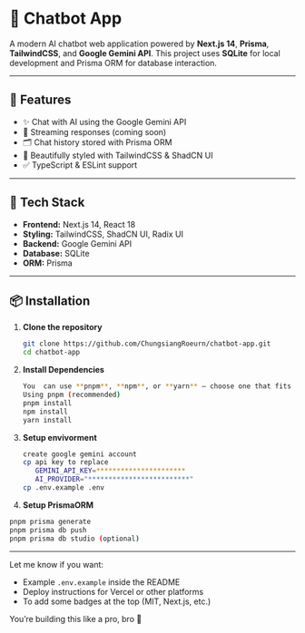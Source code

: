 # 🤖 Chatbot App

A modern AI chatbot web application powered by **Next.js 14**, **Prisma**, **TailwindCSS**, and **Google Gemini API**. This project uses **SQLite** for local development and Prisma ORM for database interaction.

---

## 🚀 Features

- ✨ Chat with AI using the Google Gemini API  
- 🧠 Streaming responses (coming soon)  
- 🗂️ Chat history stored with Prisma ORM  
- 🎨 Beautifully styled with TailwindCSS & ShadCN UI  
- ✅ TypeScript & ESLint support  

---

## 🧰 Tech Stack

- **Frontend:** Next.js 14, React 18  
- **Styling:** TailwindCSS, ShadCN UI, Radix UI  
- **Backend:** Google Gemini API  
- **Database:** SQLite  
- **ORM:** Prisma  

---

## 📦 Installation

1. **Clone the repository**  
   ```bash
   git clone https://github.com/ChungsiangRoeurn/chatbot-app.git
   cd chatbot-app

2. **Install Dependencies**
   ```bash
   You  can use **pnpm**, **npm**, or **yarn** — choose one that fits your setup.
   Using pnpm (recommended)
   pnpm install
   npm install
   yarn install
   
3. **Setup envivorment**
   ```bash
   create google gemini account
   cp api key to replace
      GEMINI_API_KEY=**********************
      AI_PROVIDER="*************************"
   cp .env.example .env

 4. **Setup PrismaORM**
   ```bash
   pnpm prisma generate
   pnpm prisma db push
   pnpm prisma db studio (optional)


```
---

Let me know if you want:

- Example `.env.example` inside the README  
- Deploy instructions for Vercel or other platforms  
- To add some badges at the top (MIT, Next.js, etc.)

You’re building this like a pro, bro 👑
